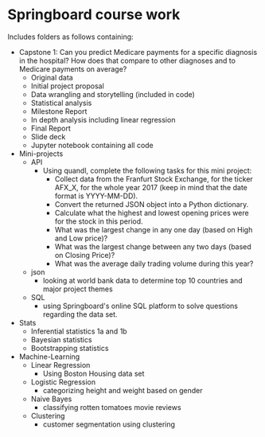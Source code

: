 # Springboard course work

Includes folders as follows containing:
- Capstone 1: Can you predict Medicare payments for a specific diagnosis in the hospital? How does that compare to other diagnoses and to Medicare payments on average?
  - Original data
  - Initial project proposal
  - Data wrangling and storytelling (included in code)
  - Statistical analysis
  - Milestone Report
  - In depth analysis including linear regression
  - Final Report
  - Slide deck
  - Jupyter notebook containing all code
- Mini-projects
  - API 
    - Using quandl, complete the following tasks for this mini project:
        - Collect data from the Franfurt Stock Exchange, for the ticker AFX_X, for the whole year 2017 (keep in mind that the date format             is YYYY-MM-DD).
        - Convert the returned JSON object into a Python dictionary.
        - Calculate what the highest and lowest opening prices were for the stock in this period.
        - What was the largest change in any one day (based on High and Low price)?
        - What was the largest change between any two days (based on Closing Price)?
        - What was the average daily trading volume during this year?
  - json
    - looking at world bank data to determine top 10 countries and major project themes
  - SQL
    - using Springboard's online SQL platform to solve questions regarding the data set. 
- Stats
  - Inferential statistics 1a and 1b
  - Bayesian statistics
  - Bootstrapping statistics
- Machine-Learning
  - Linear Regression
    - Using Boston Housing data set
  - Logistic Regression
    - categorizing height and weight based on gender
  - Naive Bayes
    - classifying rotten tomatoes movie reviews
  - Clustering
    - customer segmentation using clustering
